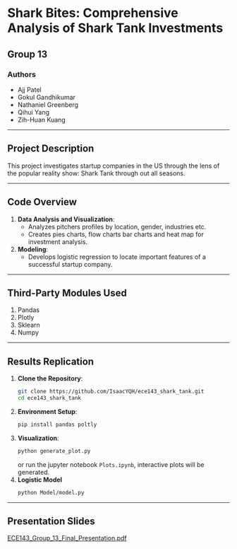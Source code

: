 # **Shark Bites: Comprehensive Analysis of Shark Tank Investments**
## **Group 13**
### **Authors**
- Ajj Patel
- Gokul Gandhikumar
- Nathaniel Greenberg
- Qihui Yang
- Zih-Huan Kuang

---

## **Project Description**
This project investigates startup companies in the US through the lens of the popular reality show: Shark Tank through out all seasons.

---

## **Code Overview**
1. **Data Analysis and Visualization**:
   - Analyzes pitchers profiles by location, gender, industries etc.
   - Creates pies charts, flow charts bar charts and heat map for investment analysis.
2. **Modeling**:
   - Develops logistic regression to locate important features of a successful startup company.
---

## **Third-Party Modules Used**
1. Pandas
2. Plotly
3. Sklearn
4. Numpy
---
## **Results Replication**
1. **Clone the Repository**:
   ```bash
   git clone https://github.com/IsaacYQH/ece143_shark_tank.git
   cd ece143_shark_tank
   ```
2. **Environment Setup**:
   ```bash
   pip install pandas poltly 
   ```
3. **Visualization**:
   ```bash
   python generate_plot.py
   ```
   or run the jupyter notebook `Plots.ipynb`, interactive plots will be generated.
4. **Logistic Model**
   ```bash
   python Model/model.py
   ```
---
## **Presentation Slides**
[ECE143_Group_13_Final_Presentation.pdf](https://docs.google.com/presentation/d/1PQDi8DjCNR1NgA-RA1-hRaGnez7DkwL1d8c7X96bzJg/edit?usp=sharing)
